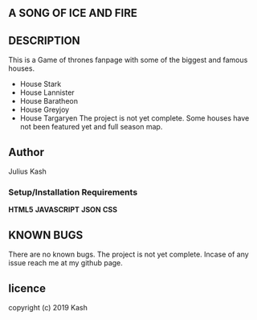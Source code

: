 ## A SONG OF ICE AND FIRE
## DESCRIPTION
 This is a Game of thrones fanpage with some of the biggest and famous houses.
* House Stark  
* House Lannister
* House Baratheon
* House Greyjoy
* House Targaryen
The project is not yet complete. Some houses have not been featured yet and full season map.

## Author
Julius Kash

### Setup/Installation Requirements
**HTML5** **JAVASCRIPT** **JSON** **CSS**

## KNOWN BUGS
There are no known bugs. The project is not yet complete. Incase of any issue reach me at my github page.

## licence
copyright (c) 2019 Kash